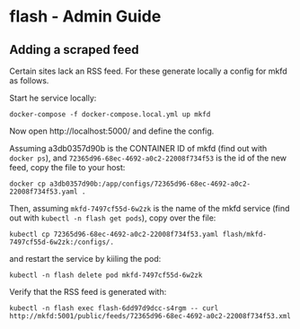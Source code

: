 flash - Admin Guide
===================

## Adding a scraped feed

Certain sites lack an RSS feed. For these generate locally a config for mkfd as follows.

Start he service locally:

    docker-compose -f docker-compose.local.yml up mkfd

Now open http://localhost:5000/ and define the config.

Assuming a3db0357d90b is the CONTAINER ID of mkfd (find out with `docker ps`), and `72365d96-68ec-4692-a0c2-22008f734f53` is the id of the new feed, copy the file to your host:

    docker cp a3db0357d90b:/app/configs/72365d96-68ec-4692-a0c2-22008f734f53.yaml .

Then, assuming `mkfd-7497cf55d-6w2zk` is the name of the mkfd service (find out with `kubectl -n flash get pods`), copy over the file:

    kubectl cp 72365d96-68ec-4692-a0c2-22008f734f53.yaml flash/mkfd-7497cf55d-6w2zk:/configs/.

and restart the service by kiiling the pod:

    kubectl -n flash delete pod mkfd-7497cf55d-6w2zk

Verify that the RSS feed is generated with:

    kubectl -n flash exec flash-6dd97d9dcc-s4rgm -- curl http://mkfd:5001/public/feeds/72365d96-68ec-4692-a0c2-22008f734f53.xml
 

